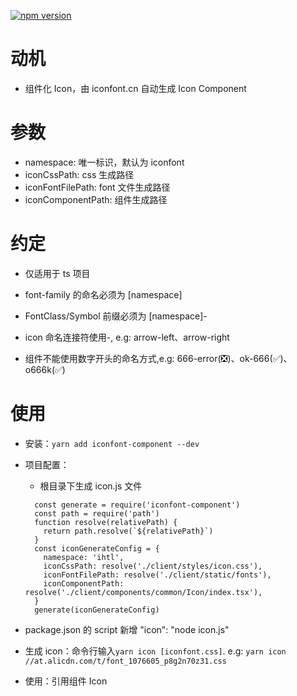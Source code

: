 [![npm version](https://img.shields.io/npm/v/iconfont-component.svg?style=flat)](https://www.npmjs.com/package/iconfont-component)

# 动机

- 组件化 Icon，由 iconfont.cn 自动生成 Icon Component

# 参数

- namespace: 唯一标识，默认为 iconfont
- iconCssPath: css 生成路径
- iconFontFilePath: font 文件生成路径
- iconComponentPath: 组件生成路径

# 约定

- 仅适用于 ts 项目

- font-family 的命名必须为 [namespace]
- FontClass/Symbol 前缀必须为 [namespace]-
- icon 命名连接符使用-, e.g: arrow-left、arrow-right
- 组件不能使用数字开头的命名方式,e.g: 666-error(❎)、ok-666(✅)、o666k(✅)

# 使用

- 安装：`yarn add iconfont-component --dev`
- 项目配置：
  - 根目录下生成 icon.js 文件

  ```
    const generate = require('iconfont-component')
    const path = require('path')
    function resolve(relativePath) {
      return path.resolve(`${relativePath}`)
    }
    const iconGenerateConfig = {
      namespace: 'ihtl',
      iconCssPath: resolve('./client/styles/icon.css'),
      iconFontFilePath: resolve('./client/static/fonts'),
      iconComponentPath: resolve('./client/components/common/Icon/index.tsx'),
    }
    generate(iconGenerateConfig)

  ```
- package.json 的 script 新增 "icon": "node icon.js"
- 生成 icon：命令行输入`yarn icon [iconfont.css]`. e.g: `yarn icon //at.alicdn.com/t/font_1076605_p8g2n70z31.css`
- 使用：引用组件 Icon
